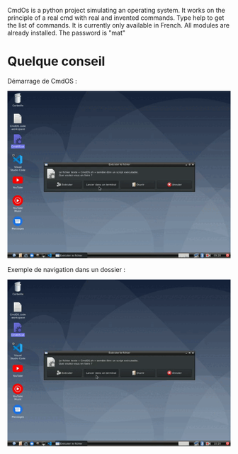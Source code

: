 CmdOs is a python project simulating an operating system.
It works on the principle of a real cmd with real and invented commands.
Type help to get the list of commands. It is currently only available in French.
All modules are already installed.
The password is "mat"

<h1>Quelque conseil</h1>

Démarrage de CmdOS :

![Demo](https://github.com/lolo859/CmdOS/blob/main/gif/start.gif)

Exemple de navigation dans un dossier :

![Demo](https://github.com/lolo859/CmdOS/blob/main/gif/navigation.gif)
